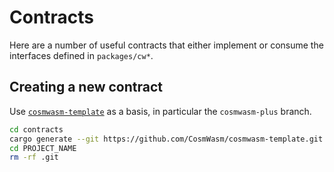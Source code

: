 # Contracts

Here are a number of useful contracts that either implement or consume
the interfaces defined in `packages/cw*`.

## Creating a new contract

Use [`cosmwasm-template`](https://github.com/CosmWasm/cosmwasm-template) as a
basis, in particular the `cosmwasm-plus` branch.

```bash
cd contracts
cargo generate --git https://github.com/CosmWasm/cosmwasm-template.git --branch cosmwasm-plus --name PROJECT_NAME
cd PROJECT_NAME
rm -rf .git
```